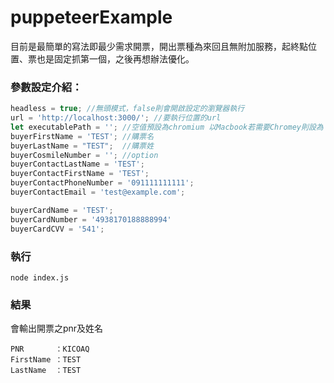 # puppeteerExample
目前是最簡單的寫法即最少需求開票，開出票種為來回且無附加服務，起終點位置、票也是固定抓第一個，之後再想辦法優化。
### 參數設定介紹：
```javascript
headless = true; //無頭模式，false則會開啟設定的瀏覽器執行
url = 'http://localhost:3000/'; //要執行位置的url
let executablePath = ''; //空值預設為chromium 以Macbook若需要Chromey則設為 '/Applications/Google Chrome.app/Contents/MacOS/Google Chrome'
buyerFirstName = 'TEST'; //購票名
buyerLastName = "TEST";  //購票姓
buyerCosmileNumber = ''; //option
buyerContactLastName = 'TEST';
buyerContactFirstName = 'TEST';
buyerContactPhoneNumber = '091111111111';
buyerContactEmail = 'test@example.com';

buyerCardName = 'TEST';
buyerCardNumber = '4938170188888994'
buyerCardCVV = '541';
```

### 執行
```node
node index.js
```

### 結果
會輸出開票之pnr及姓名
```
PNR       ：KICOAQ
FirstName ：TEST
LastName  ：TEST
```
